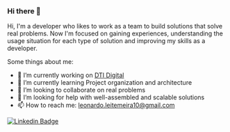 ### Hi there 👋

Hi, I'm a developer who likes to work as a team to build solutions that solve real problems. Now I'm focused on gaining experiences, understanding the usage situation for each type of solution and improving my skills as a developer.

Some things about me:

- 🔭 I’m currently working on [DTI Digital](https://www.dtidigital.com.br)
- 🌱 I’m currently learning Project organization and architecture
- 👯 I’m looking to collaborate on real problems
- 🤔 I’m looking for help with well-assembled and scalable solutions
- 📫 How to reach me: leonardo.leitemeira10@gmail.com


[![Linkedin Badge](https://img.shields.io/badge/LinkedIn-0077B5?style=for-the-badge&logo=linkedin&logoColor=white&link=www.linkedin.com/in/leonardo-leite-556843159)](www.linkedin.com/in/leonardo-leite-556843159) 

